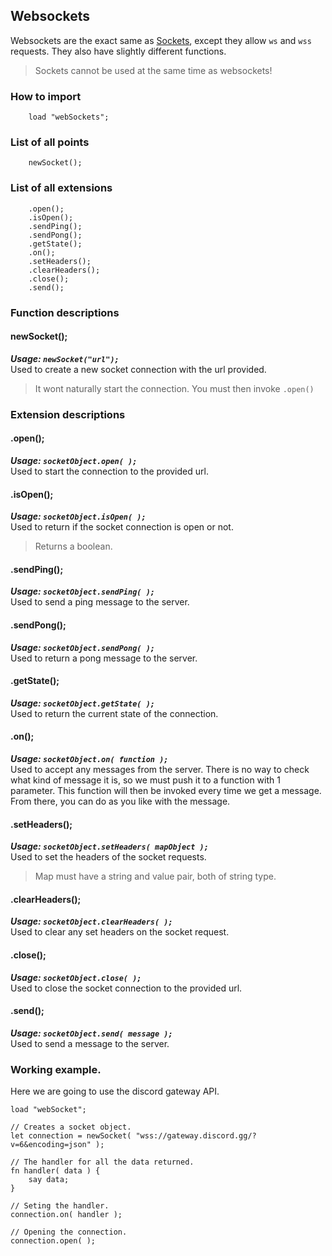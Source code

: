 ## Websockets
Websockets are the exact same as [Sockets](api/sockets.md), except they allow `ws` and `wss` requests.
They also have slightly different functions.

> Sockets cannot be used at the same time as websockets!

### How to import
~~~ mani
    load "webSockets";
~~~

### List of all points
~~~ mani
    newSocket();
~~~

### List of all extensions
~~~ mani
    .open();
    .isOpen();
    .sendPing();
    .sendPong();
    .getState();
    .on();
    .setHeaders();
    .clearHeaders();
    .close();
    .send();
~~~

### Function descriptions

#### newSocket();
***Usage: `newSocket("url");`***<br />
Used to create a new socket connection with the url provided.
> It wont naturally start the connection. You must then invoke `.open()`

### Extension descriptions

#### .open();
***Usage: `socketObject.open( );`***<br />
Used to start the connection to the provided url.

#### .isOpen();
***Usage: `socketObject.isOpen( );`***<br />
Used to return if the socket connection is open or not.
> Returns a boolean.

#### .sendPing();
***Usage: `socketObject.sendPing( );`***<br />
Used to send a ping message to the server.

#### .sendPong();
***Usage: `socketObject.sendPong( );`***<br />
Used to return a pong message to the server.

#### .getState();
***Usage: `socketObject.getState( );`***<br />
Used to return the current state of the connection.

#### .on();
***Usage: `socketObject.on( function );`***<br />
Used to accept any messages from the server.
There is no way to check what kind of message it is, so we must push it to a function with 1 parameter. This function will then be invoked every time we get a message. From there, you can do as you like with the message.

#### .setHeaders();
***Usage: `socketObject.setHeaders( mapObject );`***<br />
Used to set the headers of the socket requests.
> Map must have a string and value pair, both of string type.

#### .clearHeaders();
***Usage: `socketObject.clearHeaders( );`***<br />
Used to clear any set headers on the socket request.

#### .close();
***Usage: `socketObject.close( );`***<br />
Used to close the socket connection to the provided url.

#### .send();
***Usage: `socketObject.send( message );`***<br />
Used to send a message to the server.


### Working example.
Here we are going to use the discord gateway API.

~~~ mani
load "webSocket";

// Creates a socket object.
let connection = newSocket( "wss://gateway.discord.gg/?v=6&encoding=json" );

// The handler for all the data returned.
fn handler( data ) {
    say data;
}

// Seting the handler.
connection.on( handler );

// Opening the connection.
connection.open( );
~~~

